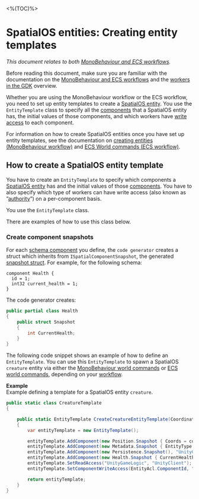 [//]: # (Doc of docs reference 22)

<%(TOC)%>
# SpatialOS entities: Creating entity templates
_This document relates to both [MonoBehaviour and ECS workflows]({{urlRoot}}/content/intro-workflows-spatialos-entities)._

Before reading this document, make sure you are familiar with the documentation on the [MonoBehaviour and ECS workflows]({{urlRoot}}/content/intro-workflows-spatialos-entities) and the [workers in the GDK]({{urlRoot}}/content/workers/workers-in-the-gdk) overview.

Whether you are using the MonoBehaviour workflow or the ECS workflow, you need to set up entity templates to create a [SpatialOS entity]({{urlRoot}}/content/glossary#spatialos-entity). You use the `EntityTemplate` class to specify all the [components]({{urlRoot}}/content/glossary#spatialos-component) that a SpatialOS entity has, the initial values of those components, and which workers have [write access]({{urlRoot}}/content//glossary#authority) to each component.

For information on how to create SpatialOS entities once you have set up entity templates, see the documentation on [creating entities (MonoBehaviour workflow)]({{urlRoot}}/content/gameobject/create-delete-spatialos-entities) and [ECS World commands (ECS workflow)]({{urlRoot}}/content/ecs/world-commands).

## How to create a SpatialOS entity template

You have to create an `EntityTemplate` to specify which components a [SpatialOS entity]({{urlRoot}}/content/glossary#spatialos-entity) has and the initial values of those [components]({{urlRoot}}/content/glossary#spatialos-component). You have to also specify which type of workers can have write access (also known as ”[authority]({{urlRoot}}/content/glossary#authority)”) on a per-component basis.

You use the `EntityTemplate` class.

There are examples of how to use this class below.


### Create component snapshots
For each [schema component]({{urlRoot}}/content/glossary#schema) you define, the `code generator` creates a struct which inherits from `ISpatialComponentSnapshot`, the generated [snapshot struct]({{urlRoot}}/content/ecs/component-generation#overview). For example, for the following schema:

```
component Health {
  id = 1;
  int32 current_health = 1;
}
```

The code generator creates:

```csharp
public partial class Health
{
    public struct Snapshot
    {
        int CurrentHealth;
    }
}
```

The following code snippet shows an example of how to define an `EntityTemplate`. You can use this `EntityTemplate` to spawn a SpatialOS `creature` entity via either the [MonoBehaviour world commands]({{urlRoot}}/content/gameobject/world-commands) or [ECS world commands]({{urlRoot}}/content/ecs/world-commands), depending on your [workflow]({{urlRoot}}/content/intro-workflows-spatialos-entities).

**Example**<br/>
Example defining a template for a SpatialOS entity `creature`.

```csharp
public static class CreatureTemplate
{

    public static EntityTemplate CreateCreatureEntityTemplate(Coordinates coords)
    {
        var entityTemplate = new EntityTemplate();

        entityTemplate.AddComponent(new Position.Snapshot { Coords = coords }, "UnityGameLogic");
        entityTemplate.AddComponent(new Metadata.Snapshot { EntityType = "Creature"}, "UnityGameLogic");
        entityTemplate.AddComponent(new Persistence.Snapshot(), "UnityGameLogic");
        entityTemplate.AddComponent(new Health.Snapshot { CurrentHealth = 100 }, "UnityGameLogic");
        entityTemplate.SetReadAccess("UnityGameLogic", "UnityClient");
        entityTemplate.SetComponentWriteAccess(EntityAcl.ComponentId, "UnityGameLogic");

        return entityTemplate;
    }
}
```

